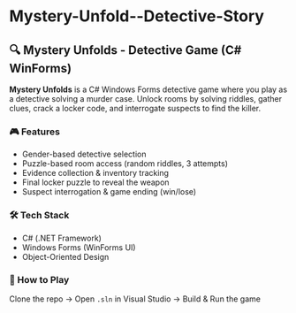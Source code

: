 # Mystery-Unfold--Detective-Story

## 🔍 Mystery Unfolds - Detective Game (C# WinForms)

**Mystery Unfolds** is a C# Windows Forms detective game where you play as a detective solving a murder case. Unlock rooms by solving riddles, gather clues, crack a locker code, and interrogate suspects to find the killer.

### 🎮 Features

* Gender-based detective selection
* Puzzle-based room access (random riddles, 3 attempts)
* Evidence collection & inventory tracking
* Final locker puzzle to reveal the weapon
* Suspect interrogation & game ending (win/lose)

### 🛠️ Tech Stack

* C# (.NET Framework)
* Windows Forms (WinForms UI)
* Object-Oriented Design

### 🚀 How to Play

Clone the repo → Open `.sln` in Visual Studio → Build & Run the game


